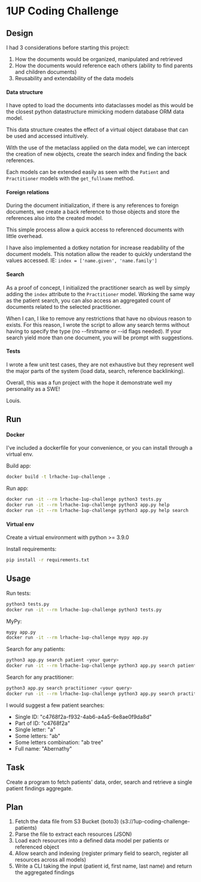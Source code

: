 # 1UP Coding Challenge

## Design

I had 3 considerations before starting this project:
1. How the documents would be organized, manipulated and retrieved
2. How the documents would reference each others (ability to find parents and children documents)
3. Reusability and extendability of the data models

#### Data structure
I have opted to load the documents into dataclasses model as this would be the closest python datastructure mimicking modern database ORM data model.

This data structure creates the effect of a virtual object database that can be used and accessed intuitively.

With the use of the metaclass applied on the data model, we can intercept the creation of new objects,
create the search index and finding the back references.

Each models can be extended easily as seen with the `Patient` and `Practitioner` models with the `get_fullname` method.

#### Foreign relations
During the document initialization, if there is any references to foreign documents, we create a back reference to those objects and store the references also into the created model.

This simple process allow a quick access to referenced documents with little overhead.

I have also implemented a dotkey notation for increase readability of the document models. This notation allow the reader to quickly understand the values accessed. IE: `index = ['name.given', 'name.family']`

#### Search
As a proof of concept, I initialized the practitioner search as well by simply adding the `index` attribute to the `Practitioner` model. Working the same way as the patient search, you can also access an aggregated count of documents related to the selected practitioner.

When I can, I like to remove any restrictions that have no obvious reason to exists. For this reason, I wrote the script to allow any search terms without having to specify the type (no --firstname or --id flags needed). If your search yield more than one document, you will be prompt with suggestions.

#### Tests
I wrote a few unit test cases, they are not exhaustive but they represent well the major parts of the system (load data, search, reference backlinking).

Overall, this was a fun project with the hope it demonstrate well my personality as a SWE!

Louis.


## Run

#### Docker
I've included a dockerfile for your convenience, or you can install through a virtual env.

Build app:
```bash
docker build -t lrhache-1up-challenge .
```

Run app:
```bash
docker run -it --rm lrhache-1up-challenge python3 tests.py
docker run -it --rm lrhache-1up-challenge python3 app.py help
docker run -it --rm lrhache-1up-challenge python3 app.py help search
```

#### Virtual env

Create a virtual environment with python >= 3.9.0

Install requirements:
```bash
pip install -r requirements.txt
```

## Usage

Run tests:
```bash
python3 tests.py
docker run -it --rm lrhache-1up-challenge python3 tests.py
```

MyPy:
```bash
mypy app.py
docker run -it --rm lrhache-1up-challenge mypy app.py
```

Search for any patients:
```bash
python3 app.py search patient <your query>
docker run -it --rm lrhache-1up-challenge python3 app.py search patient <your query>
```

Search for any practitioner:
```bash
python3 app.py search practitioner <your query>
docker run -it --rm lrhache-1up-challenge python3 app.py search practitioner <your query>
```

I would suggest a few patient searches:
* Single ID: "c4768f2a-f932-4ab6-a4a5-6e8ae0f9da8d"
* Part of ID: "c4768f2a"
* Single letter: "a"
* Some letters: "ab"
* Some letters combination: "ab tree"
* Full name: "Abernathy"


## Task

Create a program to fetch patients' data, order, search and retrieve a single patient findings aggregate.

## Plan

1. Fetch the data file from S3 Bucket (boto3) (s3://1up-coding-challenge-patients)
2. Parse the file to extract each resources (JSON)
3. Load each resources into a defined data model per patients or referenced object
4. Allow search and indexing (register primary field to search, register all resources across all models)
5. Write a CLI taking the input (patient id, first name, last name) and return the aggregated findings

